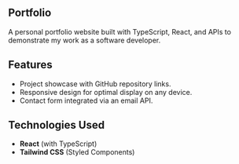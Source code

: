 ## Portfolio
A personal portfolio website built with TypeScript, React, and APIs to demonstrate my work as a software developer.

## Features
- Project showcase with GitHub repository links.
- Responsive design for optimal display on any device.
- Contact form integrated via an email API.

## Technologies Used
- **React** (with TypeScript)
- **Tailwind CSS** (Styled Components)
